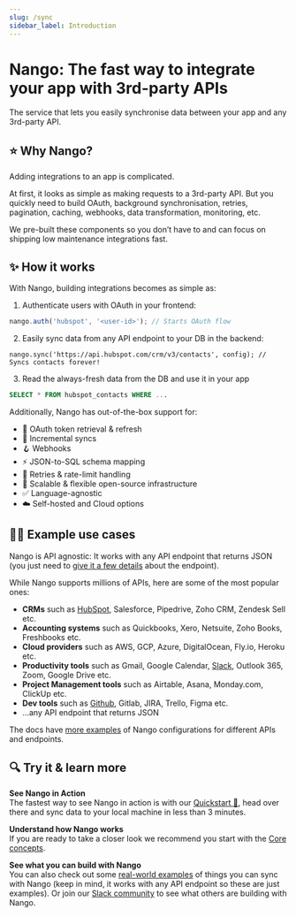 ```yaml
---
slug: /sync
sidebar_label: Introduction
---
```


# Nango: The fast way to integrate your app with 3rd-party APIs

The service that lets you easily synchronise data between your app and any 3rd-party API.


## ⭐ Why Nango?

Adding integrations to an app is complicated.

At first, it looks as simple as making requests to a 3rd-party API. But you quickly need to build OAuth, background synchronisation, retries, pagination, caching, webhooks, data transformation, monitoring, etc.

We pre-built these components so you don’t have to and can focus on shipping low maintenance integrations fast.

## ✨ How it works

With Nango, building integrations becomes as simple as: 

1. Authenticate users with OAuth in your frontend: 

```jsx
nango.auth('hubspot', '<user-id>'); // Starts OAuth flow
```

2. Easily sync data from any API endpoint to your DB in the backend:

```tsx
nango.sync('https://api.hubspot.com/crm/v3/contacts', config); // Syncs contacts forever!
```

3. Read the always-fresh data from the DB and use it in your app
```sql
SELECT * FROM hubspot_contacts WHERE ...
```

Additionally, Nango has out-of-the-box support for:

- 🔐 OAuth token retrieval & refresh
- 📶 Incremental syncs
- 🪝 Webhooks
- ⚡️ JSON-to-SQL schema mapping
- 🔄 Retries & rate-limit handling
- 🚀 Scalable & flexible open-source infrastructure
- ✅ Language-agnostic
- ☁️ Self-hosted and Cloud options

## 🧑‍💻 Example use cases

Nango is API agnostic: It works with any API endpoint that returns JSON (you just need to [give it a few details](nango-sync/use-nango/sync-all-options.md) about the endpoint).

While Nango supports millions of APIs, here are some of the most popular ones:

- **CRMs** such as [HubSpot](real-world-examples.md#hubspot-sync-all-hubspot-crm-contacts), Salesforce, Pipedrive, Zoho CRM, Zendesk Sell etc.
- **Accounting systems** such as Quickbooks, Xero, Netsuite, Zoho Books, Freshbooks etc.
- **Cloud providers** such as AWS, GCP, Azure, DigitalOcean, Fly.io, Heroku etc.
- **Productivity tools** such as Gmail, Google Calendar, [Slack](real-world-examples.md#slack-sync-all-posts-from-a-slack-channel), Outlook 365, Zoom, Google Drive etc.
- **Project Management tools** such as Airtable, Asana, Monday.com, ClickUp etc.
- **Dev tools** such as [Github](real-world-examples.md#github-sync-all-stargazers-from-a-repo), Gitlab, JIRA, Trello, Figma etc.
-   ...any API endpoint that returns JSON

The docs have [more examples](real-world-examples.md) of Nango configurations for different APIs and endpoints.

## 🔍 Try it & learn more

**See Nango in Action**  
The fastest way to see Nango in action is with our [Quickstart 🚀](nango-sync/quickstart.md), head over there and sync data to your local machine in less than 3 minutes.

**Understand how Nango works**  
If you are ready to take a closer look we recommend you start with the [Core concepts](nango-sync/use-nango/core-concepts.md).

**See what you can build with Nango**  
You can also check out some [real-world examples](real-world-examples.md) of things you can sync with Nango (keep in mind, it works with any API endpoint so these are just examples). Or join our [Slack community](https://nango.dev/slack) to see what others are building with Nango.